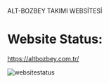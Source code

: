 ALT-BOZBEY TAKIMI WEBSİTESİ

# Website Status:

https://altbozbey.com.tr/

![websitestatus](https://img.shields.io/website-up-down-green-red/https://altbozbey.com.tr/)
